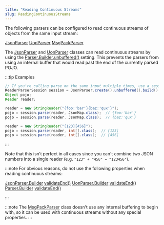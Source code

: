 ```yaml
---
title: "Reading Continuous Streams"
slug: ReadingContinuousStreams
---
```


The following parsers can be configured to read continuous streams of objects from the same input stream:

<tree>
<node-0><javac-class><a href="/site/apidocs/org/apache/juneau/json/JsonParser.html" target="_blank">JsonParser</a></javac-class> <javac-class><a href="/site/apidocs/org/apache/juneau/uon/UonParser.html" target="_blank">UonParser</a></javac-class> <javac-class><a href="/site/apidocs/org/apache/juneau/msgpack/MsgPackParser.html" target="_blank">MsgPackParser</a></javac-class></node-0>
</tree>

The <a href="/site/apidocs/org/apache/juneau/json/JsonParser.html" target="_blank">JsonParser</a> and <a href="/site/apidocs/org/apache/juneau/uon/UonParser.html" target="_blank">UonParser</a> classes can read continuous streams by using the <a href="/site/apidocs/org/apache/juneau/parser/Parser.Builder.html#unbuffered()" target="_blank">Parser.Builder.unbuffered()</a> setting.
This prevents the parsers from using an internal buffer that would read past the end of the currently parsed POJO.

:::tip Examples
```java
// If you're calling parse on the same input multiple times, use a session instead of the parser directly.
ReaderParserSession session = JsonParser.create().unbuffered().build().createSession();
Object pojo;
Reader reader;

reader = new StringReader("{foo:'bar'}{baz:'qux'}");
pojo = session.parse(reader, JsonMap.class);  // {foo:'bar'}
pojo = session.parse(reader, JsonMap.class);  // {baz:'qux'}

reader = new StringReader("[123][456]");
pojo = session.parse(reader, int[].class);  // [123]
pojo = session.parse(reader, int[].class);  // [456]
```
:::

Note that this isn't perfect in all cases since you can't combine two JSON numbers into a single reader (e.g. `"123" +
"456" = "123456"`).

:::note
For obvious reasons, do not use the following properties when reading continuous streams:

<tree>
<node-0><java-class><a href="/site/apidocs/org/apache/juneau/json/JsonParser.Builder.html" target="_blank">JsonParser.Builder</a></java-class></node-0>
<node-1><java-method><a href="/site/apidocs/org/apache/juneau/json/JsonParser.Builder.html#validateEnd()" target="_blank">validateEnd()</a></java-method></node-1>
<node-0><java-class><a href="/site/apidocs/org/apache/juneau/uon/UonParser.Builder.html" target="_blank">UonParser.Builder</a></java-class></node-0>
<node-1><java-method><a href="/site/apidocs/org/apache/juneau/uon/UonParser.Builder.html#validateEnd()" target="_blank">validateEnd()</a></java-method></node-1>
<node-0><java-abstract-class><a href="/site/apidocs/org/apache/juneau/parser/Parser.Builder.html" target="_blank">Parser.Builder</a></java-abstract-class></node-0>
<node-1><java-method><a href="/site/apidocs/org/apache/juneau/parser/Parser.Builder.html#autoCloseStreams()" target="_blank">validateEnd()</a></java-method></node-1>
</tree>

:::

:::note
The <a href="/site/apidocs/org/apache/juneau/msgpack/MsgPackParser.html" target="_blank">MsgPackParser</a> class doesn't use any internal buffering
to begin with, so it can be used with continuous streams without any special properties.
:::